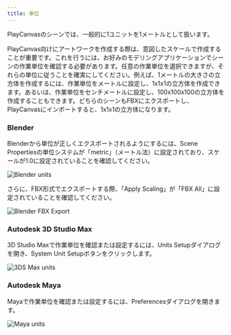 ```yaml
---
title: 単位
---
```


PlayCanvasのシーンでは、一般的に1ユニットを1メートルとして扱います。

PlayCanvas向けにアートワークを作成する際は、意図したスケールで作成することが重要です。これを行うには、お好みのモデリングアプリケーションでシーンの作業単位を確認する必要があります。任意の作業単位を選択できますが、それらの単位に従うことを確実にしてください。例えば、1メートルの大きさの立方体を作成するには、作業単位をメートルに設定し、1x1x1の立方体を作成できます。あるいは、作業単位をセンチメートルに設定し、100x100x100の立方体を作成することもできます。どちらのシーンもFBXにエクスポートし、PlayCanvasにインポートすると、1x1x1の立方体になります。

### Blender

Blenderから単位が正しくエクスポートされるようにするには、Scene Propertiesの単位システムが「metric」（メートル法）に設定されており、スケールが1.0に設定されていることを確認してください。

![Blender units](/img/user-manual/assets/models/units/blender-units.png)

さらに、FBX形式でエクスポートする際、「Apply Scaling」が「FBX All」に設定されていることを確認してください。

![Blender FBX Export](/img/user-manual/assets/models/units/blender-fbx-export.png)

### Autodesk 3D Studio Max

3D Studio Maxで作業単位を確認または設定するには、Units Setupダイアログを開き、System Unit Setupボタンをクリックします。

![3DS Max units](/img/user-manual/assets/models/units/max-units.png)

### Autodesk Maya

Mayaで作業単位を確認または設定するには、Preferencesダイアログを開きます。

![Maya units](/img/user-manual/assets/models/units/maya-units.png)
